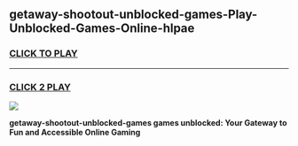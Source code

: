 
## getaway-shootout-unblocked-games-Play-Unblocked-Games-Online-hlpae
<h3>
<a href="https://premium76.site?title=getaway-shootout-unblocked-games&ref=24A">CLICK TO PLAY</a></h3>
<hr>

<h3>
<a href="https://premium76.site?title=getaway-shootout-unblocked-games&ref=24A">CLICK 2 PLAY</a>
  
</h3>

<a href="https://premium76.site?title=getaway-shootout-unblocked-games&ref=24A"><img src="https://clearcache.store/games.png"></a>


**getaway-shootout-unblocked-games games unblocked: Your Gateway to Fun and Accessible Online Gaming**
